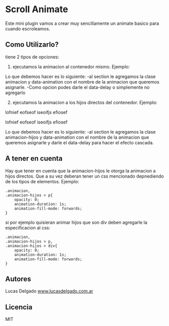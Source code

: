 # Scroll Animate 
Este mini plugin vamos a crear muy sencillamente un animate basico para cuando escroleamos.

## Como Utilizarlo?

tiene 2 tipos de opciones:

1) ejecutamos la animacion al contenedor mismo. Ejemplo:
<section class="dos animacion" data-animation="fadeIn" data-delay="0.2"></section>

Lo que debemos hacer es lo siguiente:
-al section le agregamos la clase animacion y data-animation con el nombre de la animacion que queremos asignarle.
-Como opcion podes darle el data-delay o simplemente no agregarlo


2) ejecutamos la animacion a los hijos directos del contenedor. Ejemplo:
<section class="tres animacion-hijos" data-animation="fadeIn" data-delay="0.2">
    <p>lofnief eofseof iseoifjs efiosef</p>
    <p>lofnief eofseof iseoifjs efiosef</p>
</section> 
Lo que debemos hacer es lo siguiente:
-al section le agregamos la clase animacion-hijos y data-animation con el nombre de la animacion que queremos asignarle y darle el data-delay para hacer el efecto cascada.

## A tener en cuenta
Hay que tener en cuenta que la animacion-hijos le otorga la animacion a hijos directos.
Que a su vez deberan tener un css mencionado depnediendo de los tipos de elementos. Ejemplo:

    .animacion, 
    .animacion-hijos > p{
        opacity: 0;
        animation-duration: 1s;
        animation-fill-mode: forwards;
    }

si  por ejemplo quisieran animar hijos que son div deben agregarle la especificacion al css:

    .animacion, 
    .animacion-hijos > p,
    .animacion-hijos > div{
        opacity: 0;
        animation-duration: 1s;
        animation-fill-mode: forwards;
    }

## Autores
Lucas Delgado     www.lucasdelgado.com.ar

## Licencia
MIT